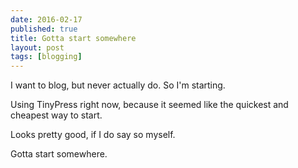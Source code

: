```yaml
---
date: 2016-02-17
published: true
title: Gotta start somewhere
layout: post
tags: [blogging]
---
```

I want to blog, but never actually do. So I'm starting.
<!--more-->
Using TinyPress right now, because it seemed like the quickest and cheapest way to start.

Looks pretty good, if I do say so myself.

Gotta start somewhere.
